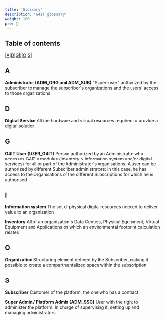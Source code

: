 ```yaml
---
title: 'Glossary'
description: "G4IT glossary"
weight: 100
pre: 📝
---
```


## Table of contents
|[A](#a)|[D](#d)|[G](#g)|[I](#i)|[O](#o)|[S](#s)|

## A
**Administrator (ADM_ORG and ADM_SUB)**
"Super-user" authorized by the subscriber to manage the subscriber's organizations and the users' access to those organizations

## D
**Digital Service**
All the hardware and virtual resources required to provide a digital solution.

## G
**G4IT User (USER_G4IT)**
Person authorized by an Administrator who accesses G4IT's modules (inventory > information system and/or digital services) for all or part of the Administrator's organisations.
A user can be authorized by different Subscriber administrators: in this case, he has access to the Organisations of the different Subscriptions for which he is authorised

## I
**Information system**
The set of physical digital resources needed to deliver value to an organization

**Inventory**
All of an organization's Data Centers, Physical Equipment, Virtual Equipment and Applications on which an environmental footprint calculation relates

## O
**Organization**
Structuring element defined by the Subscriber, making it possible to create a compartmentalized space within the subscription

## S
**Subscriber**
Customer of the platform, the one who has a contract

**Super Admin / Platform Admin (ADM_SSG)**
User with the right to administer the platform. In charge of supervising it, setting up and managing administrators
